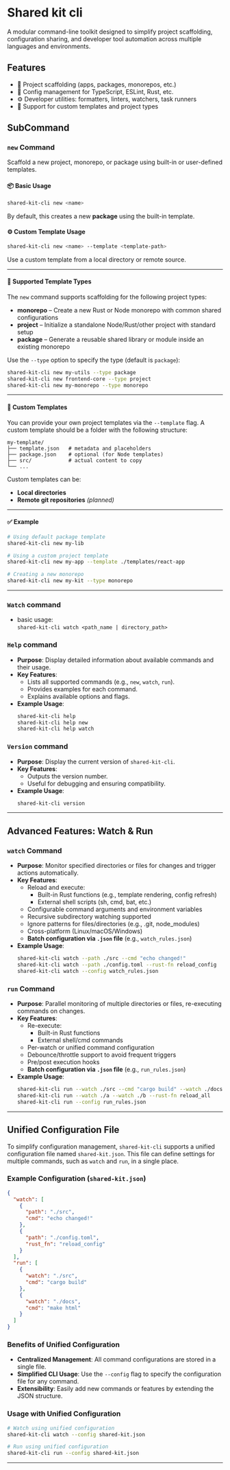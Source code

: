 # Shared kit cli

A modular command-line toolkit designed to simplify project scaffolding, configuration sharing, and developer tool automation across multiple languages and environments.


## Features

- 🧱 Project scaffolding (apps, packages, monorepos, etc.)
- 🧰 Config management for TypeScript, ESLint, Rust, etc.
- ⚙️ Developer utilities: formatters, linters, watchers, task runners
- 🎯 Support for custom templates and project types

## SubCommand

### `new` Command

Scaffold a new project, monorepo, or package using built-in or user-defined templates.

#### 📦 Basic Usage

```bash
shared-kit-cli new <name>
```

By default, this creates a new **package** using the built-in template.

#### ⚙️ Custom Template Usage

```bash
shared-kit-cli new <name> --template <template-path>
```

Use a custom template from a local directory or remote source.

---

#### 🧱 Supported Template Types

The `new` command supports scaffolding for the following project types:

- **monorepo** – Create a new Rust or Node monorepo with common shared configurations  
- **project** – Initialize a standalone Node/Rust/other project with standard setup  
- **package** – Generate a reusable shared library or module inside an existing monorepo

Use the `--type` option to specify the type (default is `package`):

```bash
shared-kit-cli new my-utils --type package
shared-kit-cli new frontend-core --type project
shared-kit-cli new my-monorepo --type monorepo
```

---

#### 🧩 Custom Templates

You can provide your own project templates via the `--template` flag. A custom template should be a folder with the following structure:

```
my-template/
├── template.json   # metadata and placeholders
├── package.json    # optional (for Node templates)
├── src/            # actual content to copy
└── ...
```

Custom templates can be:
- **Local directories**
- **Remote git repositories** *(planned)*

---

#### ✅ Example

```bash
# Using default package template
shared-kit-cli new my-lib

# Using a custom project template
shared-kit-cli new my-app --template ./templates/react-app

# Creating a new monorepo
shared-kit-cli new my-kit --type monorepo
```

---
### `Watch` command

* basic usage:   
  `shared-kit-cli watch <path_name | directory_path>`


### `Help` command
- **Purpose**: Display detailed information about available commands and their usage.
- **Key Features**:
  - Lists all supported commands (e.g., `new`, `watch`, `run`).
  - Provides examples for each command.
  - Explains available options and flags.
- **Example Usage**:
  ```sh
  shared-kit-cli help
  shared-kit-cli help new
  shared-kit-cli help watch
  ```

### `Version` command
- **Purpose**: Display the current version of `shared-kit-cli`.
- **Key Features**:
  - Outputs the version number.
  - Useful for debugging and ensuring compatibility.
- **Example Usage**:
  ```sh
  shared-kit-cli version
  ```

---

## Advanced Features: Watch & Run

### `watch` Command
- **Purpose**: Monitor specified directories or files for changes and trigger actions automatically.
- **Key Features**:
  - Reload and execute:
    - Built-in Rust functions (e.g., template rendering, config refresh)
    - External shell scripts (sh, cmd, bat, etc.)
  - Configurable command arguments and environment variables
  - Recursive subdirectory watching supported
  - Ignore patterns for files/directories (e.g., .git, node_modules)
  - Cross-platform (Linux/macOS/Windows)
  - **Batch configuration via `.json` file** (e.g., `watch_rules.json`)
- **Example Usage**:
  ```sh
  shared-kit-cli watch --path ./src --cmd "echo changed!"
  shared-kit-cli watch --path ./config.toml --rust-fn reload_config
  shared-kit-cli watch --config watch_rules.json
  ```

### `run` Command
- **Purpose**: Parallel monitoring of multiple directories or files, re-executing commands on changes.
- **Key Features**:
  - Re-execute:
    - Built-in Rust functions
    - External shell/cmd commands
  - Per-watch or unified command configuration
  - Debounce/throttle support to avoid frequent triggers
  - Pre/post execution hooks
  - **Batch configuration via `.json` file** (e.g., `run_rules.json`)
- **Example Usage**:
  ```sh
  shared-kit-cli run --watch ./src --cmd "cargo build" --watch ./docs --cmd "make html"
  shared-kit-cli run --watch ./a --watch ./b --rust-fn reload_all
  shared-kit-cli run --config run_rules.json
  ```

---

## Unified Configuration File

To simplify configuration management, `shared-kit-cli` supports a unified configuration file named `shared-kit.json`. This file can define settings for multiple commands, such as `watch` and `run`, in a single place.

### Example Configuration (`shared-kit.json`)
```json
{
  "watch": [
    {
      "path": "./src",
      "cmd": "echo changed!"
    },
    {
      "path": "./config.toml",
      "rust_fn": "reload_config"
    }
  ],
  "run": [
    {
      "watch": "./src",
      "cmd": "cargo build"
    },
    {
      "watch": "./docs",
      "cmd": "make html"
    }
  ]
}
```

### Benefits of Unified Configuration
- **Centralized Management**: All command configurations are stored in a single file.
- **Simplified CLI Usage**: Use the `--config` flag to specify the configuration file for any command.
- **Extensibility**: Easily add new commands or features by extending the JSON structure.

### Usage with Unified Configuration
```bash
# Watch using unified configuration
shared-kit-cli watch --config shared-kit.json

# Run using unified configuration
shared-kit-cli run --config shared-kit.json
```

---